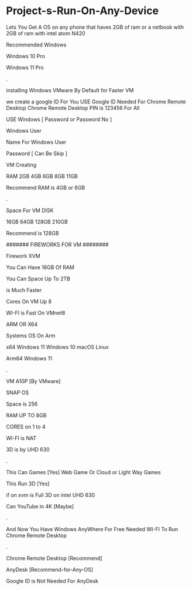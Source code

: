 # Project-s-Run-On-Any-Device
Lets You Get A OS on any phone that haves 2GB of ram or a netbook with 2GB of ram with intel atom N420


Recommended Windows

Windows 10 Pro

Windows 11 Pro

.

installing Windows VMware By Default for Faster VM

we create a google ID For You USE Google ID Needed For Chrome Remote Desktop Chrome Remote Desktop PIN is 123456 For All

USE Windows [ Password or Password No ]

Windows User

Name For Windows User

Password [ Can Be Skip ]

VM Creating

RAM 2GB 4GB 6GB 8GB 11GB

Recommend RAM is 4GB or 6GB

.

Space For VM DISK

16GB 64GB 128GB 210GB

Recommend is 128GB

####### FIREWORKS FOR VM ########

Firework XVM

You Can Have 16GB Of RAM

You Can Space Up To 2TB

is Much Faster

Cores On VM Up 8

WI-FI is Fast On VMnet8

ARM OR X64

Systems OS On Arm

x64 Windows 11 Windows 10 macOS Linux

Arm64 Windows 11

.

VM A10P [By VMware]

SNAP OS

Space is 256

RAM UP TO 8GB

CORES on 1 to 4

Wl-FI is NAT

3D is by UHD 630

.

This Can Games [Yes] Web Game Or Cloud or Light Way Games

This Run 3D [Yes]

if on xvm is Full 3D on intel UHD 630

Can YouTube in 4K [Maybe]

.

And Now You Have Windows AnyWhere For Free Needed WI-FI To Run Chrome Remote Desktop

.

Chrome Remote Desktop [Recommend]

AnyDesk [Recommend-for-Any-OS]

Google ID is Not Needed For AnyDesk
